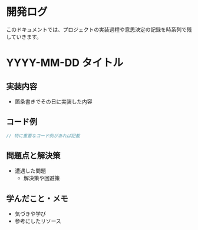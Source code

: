 # 開発ログ

このドキュメントでは、プロジェクトの実装過程や意思決定の記録を時系列で残していきます。

# YYYY-MM-DD タイトル

## 実装内容

- 箇条書きでその日に実装した内容

## コード例

```typescript
// 特に重要なコード例があれば記載
```

## 問題点と解決策

- 遭遇した問題
  - 解決策や回避策

## 学んだこと・メモ

- 気づきや学び
- 参考にしたリソース
